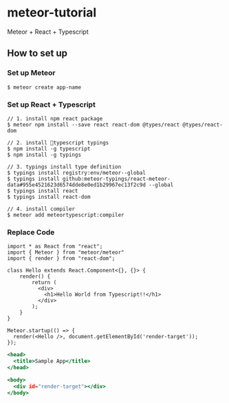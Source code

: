 # meteor-tutorial

Meteor +  React + Typescript 

## How to set up

### Set up Meteor
```
$ meteor create app-name
```

### Set up React + Typescript

```
// 1. install npm react package
$ meteor npm install --save react react-dom @types/react @types/react-dom

// 2. install typescript typings
$ npm install -g typescript
$ npm install -g typings

// 3. typings install type definition
$ typings install registry:env/meteor--global
$ typings install github:meteor-typings/react-meteor-data#955e4521623d6574dde8e0ed1b29967ec13f2c9d --global
$ typings install react
$ typings install react-dom

// 4. install compiler
$ meteor add meteortypescript:compiler
```

### Replace Code
```client/hello.tsx
import * as React from "react";
import { Meteor } from "meteor/meteor"
import { render } from "react-dom";

class Hello extends React.Component<{}, {}> {
    render() {
        return (
          <div>
            <h1>Hello World from Typescript!!</h1>
          </div> 
        );
    }
}

Meteor.startup(() => {
  render(<Hello />, document.getElementById('render-target'));
});
```
```client/main.html
<head>
  <title>Sample App</title>
</head>

<body>
  <div id="render-target"></div>
</body>
```
